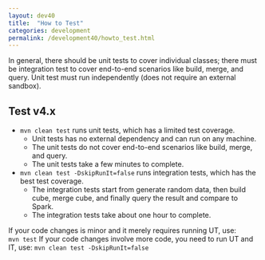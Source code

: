 ```yaml
---
layout: dev40
title:  "How to Test"
categories: development
permalink: /development40/howto_test.html
---
```


In general, there should be unit tests to cover individual classes; there must be integration test to cover end-to-end scenarios like build, merge, and query. Unit test must run independently (does not require an external sandbox).

## Test v4.x

* `mvn clean test` runs unit tests, which has a limited test coverage.
    * Unit tests has no external dependency and can run on any machine.
    * The unit tests do not cover end-to-end scenarios like build, merge, and query.
    * The unit tests take a few minutes to complete.
* `mvn clean test -DskipRunIt=false` runs integration tests, which has the best test coverage.
    * The integration tests start from generate random data, then build cube, merge cube, and finally query the result and compare to Spark.
    * The integration tests take about one hour to complete.

If your code changes is minor and it merely requires running UT, use:  
`mvn test`
If your code changes involve more code, you need to run UT and IT, use:
`mvn clean test -DskipRunIt=false`
